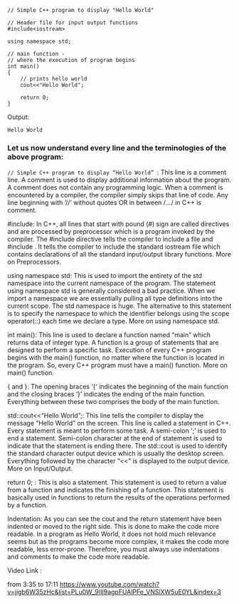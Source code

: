 ```
// Simple C++ program to display "Hello World"
  
// Header file for input output functions
#include<iostream> 
  
using namespace std;
  
// main function -
// where the execution of program begins
int main()
{
    // prints hello world
    cout<<"Hello World";
      
    return 0;
}
```

Output:
```
Hello World
```

### Let us now understand every line and the terminologies of the above program:

`// Simple C++ program to display “Hello World” `: This line is a comment line. A comment is used to display additional information about the program. A comment does not contain any programming logic. When a comment is encountered by a compiler, the compiler simply skips that line of code. Any line beginning with ‘//’ without quotes OR in between /*…*/ in C++ is comment.

#include: In C++,  all lines that start with pound (#) sign are called directives and are processed by preprocessor which is a program invoked by the compiler. The 
#include directive tells the compiler to include a file and #include<iostream> . It tells the compiler to include the standard iostream file which contains declarations of all the standard input/output library functions.
More on Preprocessors.

using namespace std: This is used to import the entirety of the std namespace into the current namespace of the program. The statement using namespace std is generally considered a bad practice. When we import a namespace we are essentially pulling all type definitions into the current scope. The std namespace is huge. The alternative to this statement is to specify the namespace to which the identifier belongs using the scope operator(::) each time we declare a type.
More on using namespace std.

int main(): This line is used to declare a function named “main” which returns data of integer type. A function is a group of statements that are designed to perform a specific task. Execution of every C++ program begins with the main() function, no matter where the function is located in the program. So, every C++ program must have a main() function.
More on main() function.

{ and }: The opening braces ‘{‘ indicates the beginning of the main function and the closing braces ‘}’ indicates the ending of the main function. Everything between these two comprises the body of the main function.

std::cout<<“Hello World”;:  This line tells the compiler to display the message “Hello World” on the screen. This line is called a statement in C++. Every statement is meant to perform some task. A semi-colon ‘;’ is used to end a statement. Semi-colon character at the end of statement is used to indicate that the statement is ending there. The std::cout is used to identify the standard character output device which is usually the desktop screen. Everything followed by the character “<<” is displayed to the output device.
More on Input/Output.

return 0; : This is also a statement. This statement is used to return a value from a function and indicates the finishing of a function. This statement is basically used in functions to return the results of the operations performed by a function.

Indentation: As you can see the cout and the return statement have been indented or moved to the right side. This is done to make the code more readable. In a program as Hello World, it does not hold much relevance seems but as the programs become more complex, it makes the code more readable, less error-prone. Therefore, you must always use indentations and comments to make the code more readable.

Video Link :

from 3:35 to 17:11
https://www.youtube.com/watch?v=jigb6W35zHc&list=PLu0W_9lII9agpFUAlPFe_VNSlXW5uE0YL&index=3
